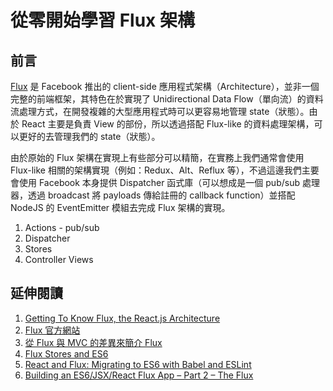 # 從零開始學習 Flux 架構

## 前言
[Flux](https://facebook.github.io/flux/) 是 Facebook 推出的 client-side 應用程式架構（Architecture），並非一個完整的前端框架，其特色在於實現了 Unidirectional Data Flow（單向流）的資料流處理方式，在開發複雜的大型應用程式時可以更容易地管理 state（狀態）。由於 React 主要是負責 View 的部份，所以透過搭配 Flux-like 的資料處理架構，可以更好的去管理我們的 state（狀態）。

由於原始的 Flux 架構在實現上有些部分可以精簡，在實務上我們通常會使用 Flux-like 相關的架構實現（例如：Redux、Alt、Reflux 等），不過這邊我們主要會使用 Facebook 本身提供 Dispatcher 函式庫（可以想成是一個 pub/sub 處理器，透過 broadcast 將 payloads 傳給註冊的 callback function）並搭配 NodeJS 的 EventEmitter 模組去完成 Flux 架構的實現。

1. Actions - pub/sub
2. Dispatcher
3. Stores
4. Controller Views

## 延伸閱讀
1. [Getting To Know Flux, the React.js Architecture](https://scotch.io/tutorials/getting-to-know-flux-the-react-js-architecture)
2. [Flux 官方網站](https://facebook.github.io/flux/)
3. [從 Flux 與 MVC 的差異來簡介 Flux](http://blog.techbridge.cc/2016/04/29/introduce-flux-from-flux-and-mvc/)
4. [Flux Stores and ES6](https://medium.com/@softwarecf/flux-stores-and-es6-9b453dbf9db#.uuf1ddj8u)
5. [React and Flux: Migrating to ES6 with Babel and ESLint](https://medium.com/front-end-developers/react-and-flux-migrating-to-es6-with-babel-and-eslint-6390cf4fd878#.vafamphwy)
6. [Building an ES6/JSX/React Flux App – Part 2 – The Flux](https://shellmonger.com/2015/08/17/building-an-es6jsxreact-flux-app-part-2-the-flux/)
